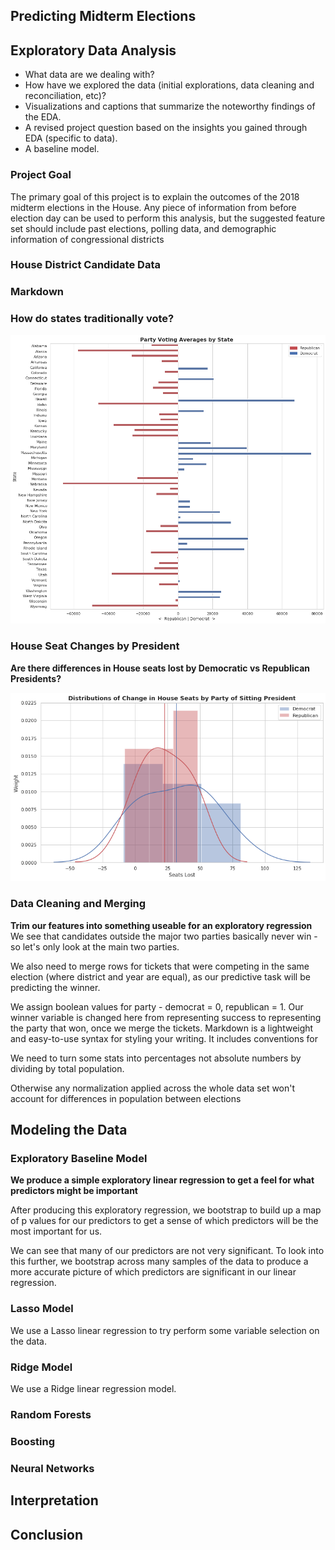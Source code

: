 ## Predicting Midterm Elections

## Exploratory Data Analysis

- What data are we dealing with?
- How have we explored the data (initial explorations, data cleaning and reconciliation, etc)? 
- Visualizations and captions that summarize the noteworthy findings of the EDA.
- A revised project question based on the insights you gained through EDA (specific to data).
- A baseline model.

### Project Goal 
The primary goal of this project is to explain the outcomes of the 2018 midterm
elections in the House. Any piece of information from before election day can be used to perform
this analysis, but the suggested feature set should include past elections, polling data, and demographic information of congressional districts

### House District Candidate Data

### Markdown

### How do states traditionally vote?

![](https://github.com/ChrisLewis0/ChrisLewis0.github.io/blob/master/Party%20Voting%20Averages%20by%20State.png)

### House Seat Changes by President

**Are there differences in House seats lost by Democratic vs Republican Presidents?**

![](https://github.com/ChrisLewis0/ChrisLewis0.github.io/blob/master/Distributions%20of%20Change%20in%20House%20Seats.png)

### Data Cleaning and Merging

**Trim our features into something useable for an exploratory regression**
We see that candidates outside the major two parties basically never win - so let's only look at the main two parties.

We also need to merge rows for tickets that were competing in the same election (where district and year are equal), as our predictive task will be predicting the winner.

We assign boolean values for party - democrat = 0, republican = 1. Our winner variable is changed here from representing success to representing the party that won, once we merge the tickets.
Markdown is a lightweight and easy-to-use syntax for styling your writing. It includes conventions for

We need to turn some stats into percentages not absolute numbers by dividing by total population.

Otherwise any normalization applied across the whole data set won't account for differences in population between elections

## Modeling the Data

### Exploratory Baseline Model

**We produce a simple exploratory linear regression to get a feel for what predictors might be important**

After producing this exploratory regression, we bootstrap to build up a map of p values for our predictors to get a sense of which predictors will be the most important for us.

We can see that many of our predictors are not very significant. To look into this further, we bootstrap across many samples of the data to produce a more accurate picture of which predictors are significant in our linear regression.

### Lasso Model

We use a Lasso linear regression to try perform some variable selection on the data.

### Ridge Model

We use a Ridge linear regression model.

### Random Forests 

### Boosting

### Neural Networks

## Interpretation

## Conclusion
